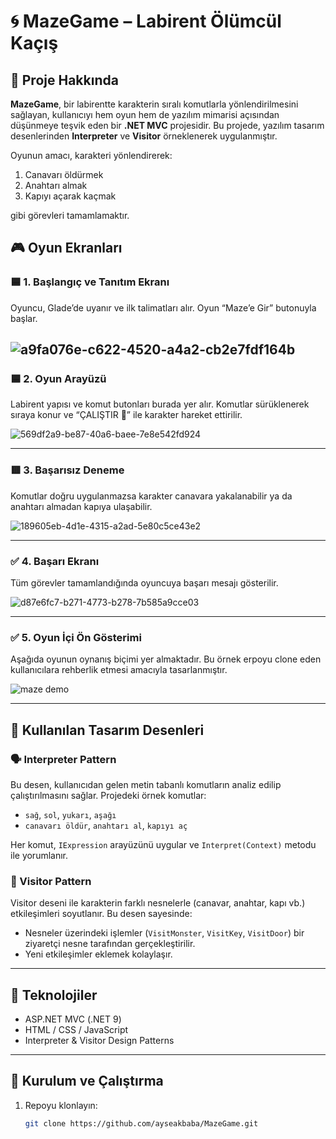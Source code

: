 # 🌀 MazeGame – Labirent Ölümcül Kaçış

## 📘 Proje Hakkında

**MazeGame**, bir labirentte karakterin sıralı komutlarla yönlendirilmesini sağlayan, kullanıcıyı hem oyun hem de yazılım mimarisi açısından düşünmeye teşvik eden bir **.NET MVC** projesidir. Bu projede, yazılım tasarım desenlerinden **Interpreter** ve **Visitor** örneklenerek uygulanmıştır.

Oyunun amacı, karakteri yönlendirerek:
1. Canavarı öldürmek
2. Anahtarı almak
3. Kapıyı açarak kaçmak

gibi görevleri tamamlamaktır.



## 🎮 Oyun Ekranları

### 🟦 1. Başlangıç ve Tanıtım Ekranı
Oyuncu, Glade’de uyanır ve ilk talimatları alır. Oyun “Maze’e Gir” butonuyla başlar.


![a9fa076e-c622-4520-a4a2-cb2e7fdf164b](https://github.com/user-attachments/assets/e58a76cb-0c11-44f1-910c-cd4e69e081d9)
---

### 🟦 2. Oyun Arayüzü
Labirent yapısı ve komut butonları burada yer alır. Komutlar sürüklenerek sıraya konur ve “ÇALIŞTIR 🚀” ile karakter hareket ettirilir.

![569df2a9-be87-40a6-baee-7e8e542fd924](https://github.com/user-attachments/assets/e2bbc018-ea9f-4aec-8480-0e66fba4bb92)

---

### 🟥 3. Başarısız Deneme
Komutlar doğru uygulanmazsa karakter canavara yakalanabilir ya da anahtarı almadan kapıya ulaşabilir.

![189605eb-4d1e-4315-a2ad-5e80c5ce43e2](https://github.com/user-attachments/assets/7b6d18b8-1826-444e-9e58-d77638070151)

---

### ✅ 4. Başarı Ekranı
Tüm görevler tamamlandığında oyuncuya başarı mesajı gösterilir.

![d87e6fc7-b271-4773-b278-7b585a9cce03](https://github.com/user-attachments/assets/29a77e48-43ba-44a9-a197-12adbeaa32b6)

---

### ✅ 5. Oyun İçi Ön Gösterimi
Aşağıda oyunun oynanış biçimi yer almaktadır. Bu örnek erpoyu clone eden kullanıcılara rehberlik etmesi amacıyla tasarlanmıştır.

![maze demo](https://github.com/user-attachments/assets/d4d8bc3a-fe77-4266-ba49-936ecdf2ddfc)

---

## 🧠 Kullanılan Tasarım Desenleri

### 🗣️ Interpreter Pattern
Bu desen, kullanıcıdan gelen metin tabanlı komutların analiz edilip çalıştırılmasını sağlar. 
Projedeki örnek komutlar:
- `sağ`, `sol`, `yukarı`, `aşağı`
- `canavarı öldür`, `anahtarı al`, `kapıyı aç`

Her komut, `IExpression` arayüzünü uygular ve `Interpret(Context)` metodu ile yorumlanır.

### 🧳 Visitor Pattern
Visitor deseni ile karakterin farklı nesnelerle (canavar, anahtar, kapı vb.) etkileşimleri soyutlanır. Bu desen sayesinde:
- Nesneler üzerindeki işlemler (`VisitMonster`, `VisitKey`, `VisitDoor`) bir ziyaretçi nesne tarafından gerçekleştirilir.
- Yeni etkileşimler eklemek kolaylaşır.

---

## 🧩 Teknolojiler

- ASP.NET MVC (.NET 9)
- HTML / CSS / JavaScript
- Interpreter & Visitor Design Patterns

---

## 🚀 Kurulum ve Çalıştırma

1. Repoyu klonlayın:
   ```bash
   git clone https://github.com/ayseakbaba/MazeGame.git
